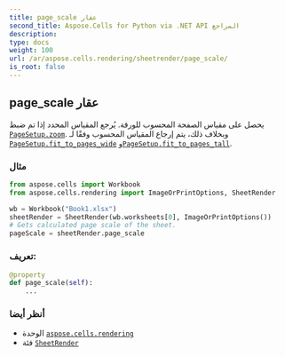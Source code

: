 ```yaml
---
title: page_scale عقار
second_title: Aspose.Cells for Python via .NET API المراجع
description:
type: docs
weight: 100
url: /ar/aspose.cells.rendering/sheetrender/page_scale/
is_root: false
---
```

##  page_scale عقار

يحصل على مقياس الصفحة المحسوب للورقة.
يُرجع المقياس المحدد إذا تم ضبط [`PageSetup.zoom`](/cells/python-net/ar/aspose.cells/pagesetup#zoom). وبخلاف ذلك، يتم إرجاع المقياس المحسوب وفقًا لـ [`PageSetup.fit_to_pages_wide`](/cells/python-net/ar/aspose.cells/pagesetup#fit_to_pages_wide) و[`PageSetup.fit_to_pages_tall`](/cells/python-net/ar/aspose.cells/pagesetup#fit_to_pages_tall).

###  مثال

```python
from aspose.cells import Workbook
from aspose.cells.rendering import ImageOrPrintOptions, SheetRender

wb = Workbook("Book1.xlsx")
sheetRender = SheetRender(wb.worksheets[0], ImageOrPrintOptions())
# Gets calculated page scale of the sheet.
pageScale = sheetRender.page_scale

```
###  تعريف:
```python
@property
def page_scale(self):
    ...
```

###  أنظر أيضا
* الوحدة [`aspose.cells.rendering`](../../)
* فئة [`SheetRender`](/cells/python-net/ar/aspose.cells.rendering/sheetrender)
